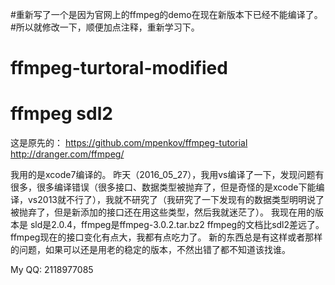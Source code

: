 #重新写了一个是因为官网上的ffmpeg的demo在现在新版本下已经不能编译了。
#所以就修改一下，顺便加点注释，重新学习下。
# ffmpeg-turtoral-modified
# ffmpeg sdl2
这是原先的：
https://github.com/mpenkov/ffmpeg-tutorial
http://dranger.com/ffmpeg/


我用的是xcode7编译的。
昨天（2016_05_27），我用vs编译了一下，发现问题有很多，很多编译错误（很多接口、数据类型被抛弃了，但是奇怪的是xcode下能编译，vs2013就不行了），我就不研究了（我研究了一下发现有的数据类型明明说了被抛弃了，但是新添加的接口还在用这些类型，然后我就迷茫了）。
我现在用的版本是 sld是2.0.4，ffmpeg是ffmpeg-3.0.2.tar.bz2
ffmpeg的文档比sdl2差远了。
ffmpeg现在的接口变化有点大，我都有点吃力了。
新的东西总是有这样或者那样的问题，如果可以还是用老的稳定的版本，不然出错了都不知道该找谁。


My QQ: 2118977085

